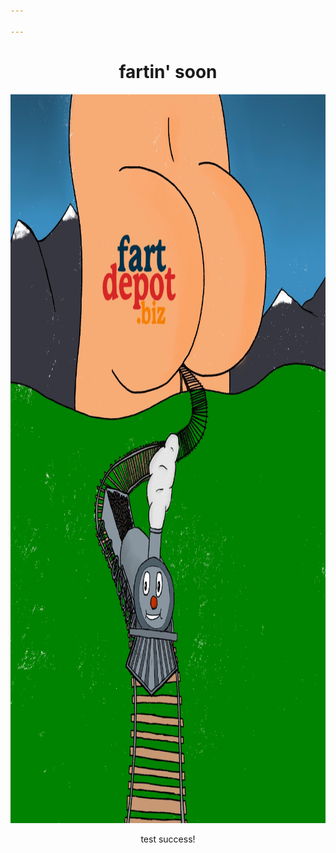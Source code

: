 ```yaml
---

---
```

<div style="text-align:center">
  <h1>fartin' soon</h1>
  <img src="/assets/img/choochoo.jpg" width="960" height="1166" />
  <p>test success!</p>
</div>